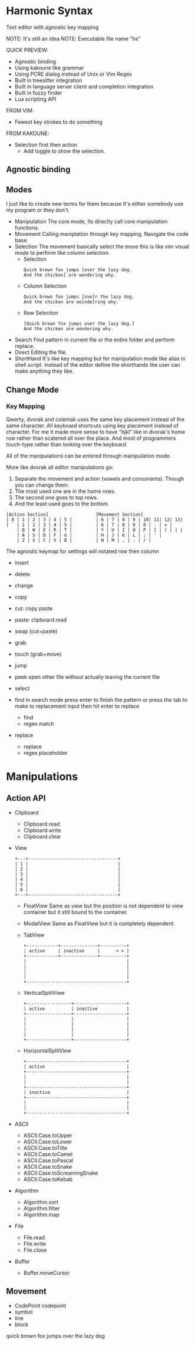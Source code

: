 # Harmonic Syntax
Text editor with agnostic key mapping

NOTE: It's still an idea
NOTE: Executable file name "hs"

QUICK PREVIEW:
- Agnostic binding 
- Using kakoune like grammar
- Using PCRE dialeg instead of Unix or Vim Regex
- Built in treesitter integration
- Built in language server client and completion integration
- Built in fuzzy finder
- Lua scripting API

FROM VIM:
- Fewest key strokes to do something

FROM KAKOUNE:
- Selection first then action
  - Add toggle to show the selection.

## Agnostic binding

## Modes
  I just like to create new terms for them because It's either somebody use my program or they don't.
  - Manipulation
    The core mode, Its directly call core manipulation functions.
  - Movement
    Calling maniplation through key mapping.
    Navigate the code base.
  - Selection
    The movement basically select the move this is like vim visual mode to perform like column selection.
	- Selection
	  ```
	  Quick brown fox jumps [over the lazy dog.
	  And the chicken] are wondering why.
	  ```
	- Column Selection
	  ```
	  Quick brown fox jumps [ove]r the lazy dog.
	  And the chicken are wo[nde]ring why.
	  ```
	- Row Selection
	  ```
	  [Quick brown fox jumps over the lazy dog.]
	  And the chicken are wondering why.
	  ```
  - Search
    Find pattern in current file or the entire folder and perform replace.
  - Direct
    Editing the file.
  - ShortHand
    It's like key mapping but for manipulation mode like alias in shell script.
	Instead of the editor define the shorthands the user can make anything they like.

## Change Mode
### Key Mapping
Qwerty, dvorak and colemak uses the same key placement instead of the same character.
All keyboard shortcuts using key placement instead of character. 
For me it made more sense to have "hjkl" like in dvorak's home row rather than scatered all over the place.
And most of programmers touch-type rather than looking over the keyboard.

All of the manipulations can be entered through manipulation mode.

More like dvorak all editor manipulations go:
1. Separate the movement and action (vowels and consonants).
   Though you can change them.
2. The most used one are in the home rows. 
3. The second one goes to top rows.
4. And the least used goes to the bottom.

```
[Action Section]                  [Movement Section]
| 0 | 1 | 2 | 3 | 4 | 5 |         | 6 | 7 | 8 | 9 | 10| 11| 12| 13|
| ` | 1 | 2 | 3 | 4 | 5 |         | 6 | 7 | 8 | 9 | 0 | - | = |
    | Q | W | E | R | T |         | Y | U | I | O | P | [ | ] | | |
    | A | S | D | F | G |         | H | J | K | L | ; | ' | 
    | Z | X | C | V | B |         | N | M | , | . | / | 
```

The agnostic keymap for settings will notated row then column

- insert
- delete
- change
- copy
- cut: copy paste
- paste: clipboard.read
- swap (cut+paste)
- grab
- touch (grab+move)

- jump

- peek
  open other file without actually leaving the current file
- select
- find
  in search mode press enter to finish the pattern or 
  press the tab to make to replacement input then hit enter to replace
  - find
  - regex match
- replace
  - replace
  - regex placeholder

# Manipulations
## Action API

- Clipboard
  - Clipboard.read
  - Clipboard.write
  - Clipboard.clear

- View
  ```
  +---+----------------------------------+
  | 1 |                                  |
  | 2 |                                  |
  | 3 |                                  |
  | 4 |                                  |
  | 5 |                                  |
  | 6 |                                  |
  +---+----------------------------------+
  ```

  - FloatView
  Same as view but the position is not dependent to view container but it still bound to the container.

  - ModalView
  Same as FloatView but it is completely dependent. 

  - TabView
    ```
    +------------+--------------+----------+
    | active     | inactive     |      < > |
    +------------+--------------+----------+
    |                                      |
    |                                      |
    |                                      |
    |                                      |
    +--------------------------------------+
    ```
  - VerticalSplitView
    ```
    +-----------------+--------------------+
    | active          | inactive           |
    +-----------------+--------------------+
    |                 |                    |
    |                 |                    |
    |                 |                    |
    |                 |                    |
    +-----------------+--------------------+
    ```
  - HorizontalSplitView
    ```
    +--------------------------------------+
    | active                               |
    +--------------------------------------+
    |                                      |
    |                                      |
    +--------------------------------------+
    | inactive                             |
    +--------------------------------------+
    |                                      |
    |                                      |
    +--------------------------------------+
    ```

- ASCII
  - ASCII.Case.toUpper
  - ASCII.Case.toLower
  - ASCII.Case.toTitle
  - ASCII.Case.toCamel
  - ASCII.Case.toPascal
  - ASCII.Case.toSnake
  - ASCII.Case.toScreamingSnake
  - ASCII.Case.toKebab

- Algorithm
  - Algorithm.sort
  - Algorithm.filter
  - Algorithm.map

- File
  - File.read
  - File.write
  - File.close

- Buffer
  - Buffer.moveCursor


## Movement
- CodePoint
  codepoint
- symbol
- line
- block


quick brown fox jumps over the lazy dog
